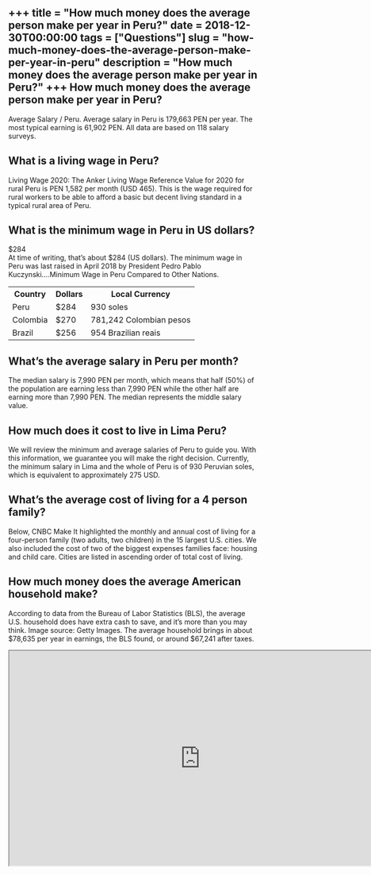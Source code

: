 +++
title = "How much money does the average person make per year in Peru?"
date = 2018-12-30T00:00:00
tags = ["Questions"]
slug = "how-much-money-does-the-average-person-make-per-year-in-peru"
description = "How much money does the average person make per year in Peru?"
+++
How much money does the average person make per year in Peru?
-------------------------------------------------------------

Average Salary / Peru. Average salary in Peru is 179,663 PEN per year. The most typical earning is 61,902 PEN. All data are based on 118 salary surveys.

What is a living wage in Peru?
------------------------------

Living Wage 2020: The Anker Living Wage Reference Value for 2020 for rural Peru is PEN 1,582 per month (USD 465). This is the wage required for rural workers to be able to afford a basic but decent living standard in a typical rural area of Peru.

What is the minimum wage in Peru in US dollars?
-----------------------------------------------

$284  
At time of writing, that’s about $284 (US dollars). The minimum wage in Peru was last raised in April 2018 by President Pedro Pablo Kuczynski….Minimum Wage in Peru Compared to Other Nations.

<table><tr><th>Country</th><th>Dollars</th><th>Local Currency</th></tr><tr><td>Peru</td><td>$284</td><td>930 soles</td></tr><tr><td>Colombia</td><td>$270</td><td>781,242 Colombian pesos</td></tr><tr><td>Brazil</td><td>$256</td><td>954 Brazilian reais</td></tr></table>

What’s the average salary in Peru per month?
--------------------------------------------

The median salary is 7,990 PEN per month, which means that half (50%) of the population are earning less than 7,990 PEN while the other half are earning more than 7,990 PEN. The median represents the middle salary value.

How much does it cost to live in Lima Peru?
-------------------------------------------

We will review the minimum and average salaries of Peru to guide you. With this information, we guarantee you will make the right decision. Currently, the minimum salary in Lima and the whole of Peru is of 930 Peruvian soles, which is equivalent to approximately 275 USD.

What’s the average cost of living for a 4 person family?
--------------------------------------------------------

Below, CNBC Make It highlighted the monthly and annual cost of living for a four-person family (two adults, two children) in the 15 largest U.S. cities. We also included the cost of two of the biggest expenses families face: housing and child care. Cities are listed in ascending order of total cost of living.

How much money does the average American household make?
--------------------------------------------------------

According to data from the Bureau of Labor Statistics (BLS), the average U.S. household does have extra cash to save, and it’s more than you may think. Image source: Getty Images. The average household brings in about $78,635 per year in earnings, the BLS found, or around $67,241 after taxes.

<iframe allow="accelerometer; autoplay; clipboard-write; encrypted-media; gyroscope; picture-in-picture" allowfullscreen="" class="__youtube_prefs__  epyt-is-override  no-lazyload" data-no-lazy="1" data-origheight="433" data-origwidth="770" data-skipgform_ajax_framebjll="" height="433" id="_ytid_71741" loading="lazy" src="https://www.youtube.com/embed/guRTjpsUBMg?enablejsapi=1&autoplay=0&cc_load_policy=0&cc_lang_pref=&iv_load_policy=1&loop=0&modestbranding=0&rel=1&fs=1&playsinline=0&autohide=2&theme=dark&color=red&controls=1&" title="YouTube player" width="770"></iframe>